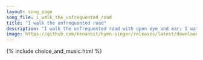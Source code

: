 ```yaml
---
layout: song_page
song_file: i_walk_the_unfrequented_road
title: "I walk the unfrequented road"
description: "I walk the unfrequented road with open eye and ear; I watch afield the farmer load the bounty of the year.  I filch the fruit of no one's toil— no tre... english secular 4part textbyother autumn"
image: https://github.com/kenanbit/hymn-singer/releases/latest/download/i_walk_the_unfrequented_road-trad.png
---
```


{% include choice_and_music.html %}